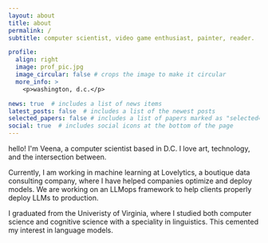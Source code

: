```yaml
---
layout: about
title: about
permalink: /
subtitle: computer scientist, video game enthusiast, painter, reader.

profile:
  align: right
  image: prof_pic.jpg
  image_circular: false # crops the image to make it circular
  more_info: >
    <p>washington, d.c.</p>

news: true  # includes a list of news items
latest_posts: false  # includes a list of the newest posts
selected_papers: false # includes a list of papers marked as "selected={true}"
social: true  # includes social icons at the bottom of the page
---
```


hello! I'm Veena, a computer scientist based in D.C. I love art, technology, and the intersection between. 

Currently, I am working in machine learning at Lovelytics, a boutique data consulting company, where I have helped companies optimize and deploy models. We are working on an LLMops framework to help clients properly deploy LLMs to production. 

I graduated from the Univeristy of Virginia, where I studied both computer science and cognitive science with a speciality in linguistics. This cemented my interest in language models. 

